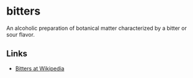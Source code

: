 # bitters

An alcoholic preparation of botanical matter characterized by a bitter or sour flavor.

## Links

- [Bitters at Wikipedia](https://en.wikipedia.org/wiki/Bitters)